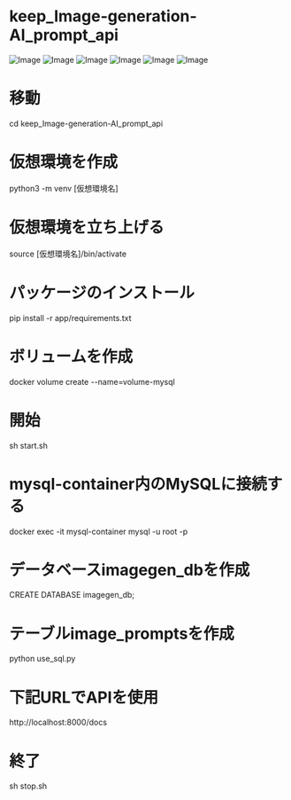 # keep_Image-generation-AI_prompt_api
![Image](https://github.com/user-attachments/assets/45aa0643-1242-411f-a6d3-cd0931f9a80f)
![Image](https://github.com/user-attachments/assets/a8a1e4bd-9fea-4cf0-8ffe-0c47cf19194c)
![Image](https://github.com/user-attachments/assets/8cf021e0-e832-47dd-8ffa-df1178622b40)
![Image](https://github.com/user-attachments/assets/6d3ae4eb-7b7d-42fe-8927-3156277cb89c)
![Image](https://github.com/user-attachments/assets/ace4be7a-da68-44b6-8142-73cb72e6f990)
![Image](https://github.com/user-attachments/assets/e3cc1545-0862-4577-bea2-d9cc81a8b2bd)

# 移動
cd keep_Image-generation-AI_prompt_api

# 仮想環境を作成
python3 -m venv [仮想環境名]

# 仮想環境を立ち上げる
source [仮想環境名]/bin/activate

# パッケージのインストール
pip install -r app/requirements.txt

# ボリュームを作成
docker volume create --name=volume-mysql

# 開始
sh start.sh

# mysql-container内のMySQLに接続する
docker exec -it mysql-container mysql -u root -p
# データベースimagegen_dbを作成
CREATE DATABASE imagegen_db;

# テーブルimage_promptsを作成
python use_sql.py

# 下記URLでAPIを使用
http://localhost:8000/docs

# 終了
sh stop.sh
